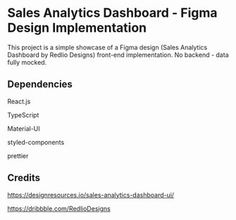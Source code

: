 # Sales Analytics Dashboard - Figma Design Implementation

This project is a simple showcase of a Figma design (Sales Analytics Dashboard by Redlio Designs) front-end implementation.
No backend - data fully mocked.

## Dependencies

React.js

TypeScript

Material-UI

styled-components

prettier

## Credits

https://designresources.io/sales-analytics-dashboard-ui/

https://dribbble.com/RedlioDesigns
